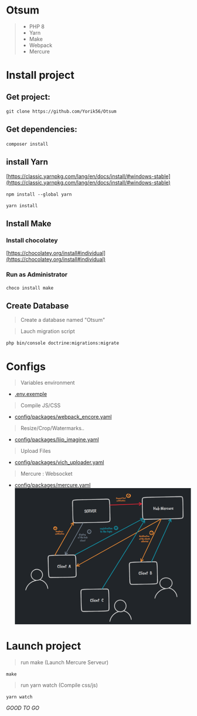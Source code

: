 # Otsum

> - PHP 8
> - Yarn
> - Make
> - Webpack
> - Mercure

# Install project

## Get project: 

`git clone https://github.com/Yorik56/Otsum`

## Get dependencies: 
`composer install`

## install Yarn
[https://classic.yarnpkg.com/lang/en/docs/install/#windows-stable](https://classic.yarnpkg.com/lang/en/docs/install/#windows-stable)

`npm install --global yarn` 

`yarn install`

## Install Make 

### Install chocolatey
[https://chocolatey.org/install#individual](https://chocolatey.org/install#individual)

### Run as Administrator
`choco install make`

## Create Database
> Create a database named "Otsum"

> Lauch migration script

`php bin/console doctrine:migrations:migrate`

# Configs

> Variables environment
- [.env.exemple](https://github.com/Yorik56/Otsum/blob/main/.env.exemple)

> Compile JS/CSS
- [config/packages/webpack_encore.yaml](https://github.com/Yorik56/Otsum/blob/main/config/packages/webpack_encore.yaml)

> Resize/Crop/Watermarks..
- [config/packages/liip_imagine.yaml](https://github.com/Yorik56/Otsum/blob/main/config/packages/liip_imagine.yaml)

> Upload Files
- [config/packages/vich_uploader.yaml](https://github.com/Yorik56/Otsum/blob/main/config/packages/vich_uploader.yaml)

> Mercure : Websocket
- [config/packages/mercure.yaml](https://github.com/Yorik56/Otsum/blob/main/config/packages/mercure.yaml)
![img.png](assets/img.png)

# Launch project

> run make (Launch Mercure Serveur)

`make`

> run yarn watch (Compile css/js)

`yarn watch`

*GOOD TO GO*
